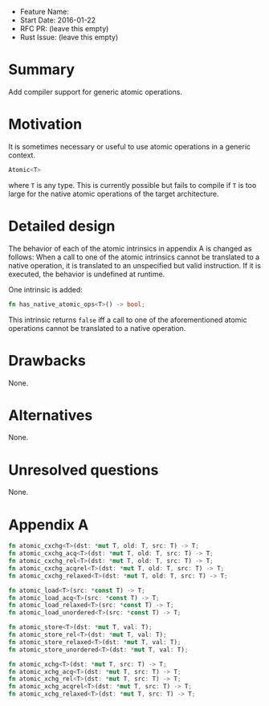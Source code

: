- Feature Name:
- Start Date: 2016-01-22
- RFC PR: (leave this empty)
- Rust Issue: (leave this empty)

# Summary
[summary]: #summary

Add compiler support for generic atomic operations.

# Motivation
[motivation]: #motivation

It is sometimes necessary or useful to use atomic operations in a generic
context.

```rust
Atomic<T>
```

where `T` is any type. This is currently possible but fails to compile if `T` is
too large for the native atomic operations of the target architecture.

# Detailed design
[design]: #detailed-design

The behavior of each of the atomic intrinsics in appendix A is changed as
follows: When a call to one of the atomic intrinsics cannot be translated to a
native operation, it is translated to an unspecified but valid instruction. If
it is executed, the behavior is undefined at runtime.

One intrinsic is added:

```rust
fn has_native_atomic_ops<T>() -> bool;
```

This intrinsic returns `false` iff a call to one of the aforementioned atomic
operations cannot be translated to a native operation.

# Drawbacks
[drawbacks]: #drawbacks

None.

# Alternatives
[alternatives]: #alternatives

None.

# Unresolved questions
[unresolved]: #unresolved-questions

None.

# Appendix A

```rust
fn atomic_cxchg<T>(dst: *mut T, old: T, src: T) -> T;
fn atomic_cxchg_acq<T>(dst: *mut T, old: T, src: T) -> T;
fn atomic_cxchg_rel<T>(dst: *mut T, old: T, src: T) -> T;
fn atomic_cxchg_acqrel<T>(dst: *mut T, old: T, src: T) -> T;
fn atomic_cxchg_relaxed<T>(dst: *mut T, old: T, src: T) -> T;

fn atomic_load<T>(src: *const T) -> T;
fn atomic_load_acq<T>(src: *const T) -> T;
fn atomic_load_relaxed<T>(src: *const T) -> T;
fn atomic_load_unordered<T>(src: *const T) -> T;

fn atomic_store<T>(dst: *mut T, val: T);
fn atomic_store_rel<T>(dst: *mut T, val: T);
fn atomic_store_relaxed<T>(dst: *mut T, val: T);
fn atomic_store_unordered<T>(dst: *mut T, val: T);

fn atomic_xchg<T>(dst: *mut T, src: T) -> T;
fn atomic_xchg_acq<T>(dst: *mut T, src: T) -> T;
fn atomic_xchg_rel<T>(dst: *mut T, src: T) -> T;
fn atomic_xchg_acqrel<T>(dst: *mut T, src: T) -> T;
fn atomic_xchg_relaxed<T>(dst: *mut T, src: T) -> T;
```
